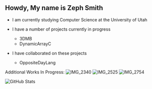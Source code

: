 ## Howdy, My name is Zeph Smith

- I am currently studying Computer Science at the University of Utah

- I have a number of projects currently in progress
  - 3DMB
  - DynamicArrayC

- I have collaborated on these projects
  - OppositeDayLang

Additional Works In Progress:
![IMG_2340](https://github.com/user-attachments/assets/7c9ab3b5-af40-4edb-bbdc-5b67f2da5048)
![IMG_2525](https://github.com/user-attachments/assets/31f34871-62e6-49ed-949e-ee30180b6a7c)
![IMG_2754](https://github.com/user-attachments/assets/637a1537-d162-4a00-82bc-dcfa73260911)
 
![GitHub Stats](https://github-readme-stats.vercel.app/api/top-langs/?username=SumMagnus04&theme=cobalt&show_icons=true&hide_border=true&layout=compact)
<!--
**SumMagnus04/SumMagnus04** is a ✨ _special_ ✨ repository because its `README.md` (this file) appears on your GitHub profile.

Here are some ideas to get you started:

- 🔭 I’m currently working on ...
- 🌱 I’m currently learning ...
- 👯 I’m looking to collaborate on ...
- 🤔 I’m looking for help with ...
- 💬 Ask me about ...
- 📫 How to reach me: ...
- 😄 Pronouns: ...
- ⚡ Fun fact: ...
-->
